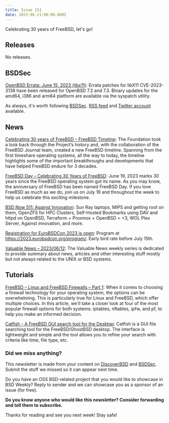 ```yaml
---
title: Issue 151
date: 2023-06-21:00:00.000Z
---
```


Celebrating 30 years of FreeBSD, let's go!

<!-- more -->


## Releases

No releases.
## BSDSec

[OpenBSD Errata: June 15, 2023 (libx11)](https://bsdsec.net/articles/openbsd-errata-june-15-2023-libx11?utm_source=bsdweekly): Errata patches for libX11 CVE-2023-3138 have been released for OpenBSD 7.2 and 7.3. Binary updates for the amd64, i386 and arm64 platform are available via the syspatch utility.

As always, it's worth following [BSDSec](https://bsdsec.net). [RSS feed](https://bsdsec.net/articles.atom) and [Twitter account](https://twitter.com/bsdsec) available.

## News

[Celebrating 30 years of FreeBSD – FreeBSD Timeline](https://freebsdfoundation.org/blog/celebrating-30-years-of-freebsd-freebsd-timeline/?utm_source=bsdweekly): The Foundation took a look back through the Project’s history and, with the collaboration of the FreeBSD Journal team, created a new FreeBSD timeline. Spanning from the first timeshare operating systems, all the way to today, the timeline highlights some of the important breakthroughs and developments that have helped FreeBSD endure for 3 decades.

[FreeBSD Day – Celebrating 30 Years of FreeBSD](https://freebsdfoundation.org/blog/freebsd-day-celebrating-30-years-of-freebsd/?utm_source=bsdweekly): June 19, 2023 marks 30 years since the FreeBSD operating system got its name. As you may know, the anniversary of FreeBSD has been named FreeBSD Day. If you love FreeBSD as much as we do, join us on July 19 and throughout the week to help us celebrate this exciting milestone.

[BSD Now 511: Against Innovation](https://www.bsdnow.tv/511?utm_source=bsdweekly): Sun Ray laptops, MIPS and getting root on them, OpenZFS for HPC Clusters, Self-Hosted Bookmarks using DAV and httpd on OpenBSD, Terraform + Proxmox + OpenBSD = <3, WOL Plex Server, Against innovation, and more.

[Registration for EuroBSDCon 2023 is open](https://registration.eurobsdcon.org?utm_source=bsdweekly): Program at https://2023.eurobsdcon.org/program/. Early bird rate before July 15th.

[Valuable News – 2023/06/12](https://vermaden.wordpress.com/2023/06/12/valuable-news-2023-06-12/?utm_source=bsdweekly): The Valuable News weekly series is dedicated to provide summary about news, articles and other interesting stuff mostly but not always related to the UNIX or BSD systems.

## Tutorials

[FreeBSD – Linux and FreeBSD Firewalls – Part 1](https://klarasystems.com/articles/freebsd-linux-and-freebsd-firewalls/?utm_source=bsdweekly): When it comes to choosing a firewall technology for your operating system, the options can be overwhelming. This is particularly true for Linux and FreeBSD, which offer multiple choices. In this article, we'll take a closer look at four of the most popular firewall options for both systems: iptables, nftables, ipfw, and pf, to help you make an informed decision.

[Catfish - A FreeBSD GUI search tool for the Desktop](https://www.youtube.com/watch?v=V73x1JOs3M8&utm_source=bsdweekly): Catfish is a GUI file searching tool for the FreeBSD/GhostBSD desktop. The interface is lightweight and simple and the tool allows you to refine your search with criteria like time, file type, etc.

### Did we miss anything?

This newsletter is made from your content on [DiscoverBSD](https://discoverbsd.com) and [BSDSec](https://bsdsec.net). Submit the stuff we missed so it can appear next time.

Do you have an OSS BSD-related project that you would like to showcase in BSD Weekly? Reply to sender and we can showcase you as a sponsor of an issue (for free).

**Do you know anyone who would like this newsletter? Consider forwarding and tell them to subscribe.**

Thanks for reading and see you next week! Stay safe!
